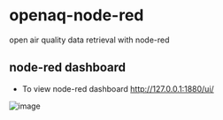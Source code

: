 # openaq-node-red
open air quality data retrieval with node-red

## node-red dashboard
* To view node-red dashboard 
http://127.0.0.1:1880/ui/

![image](https://user-images.githubusercontent.com/572088/205106997-2584c49d-d824-42b4-bf30-3a75edee36ca.png)



